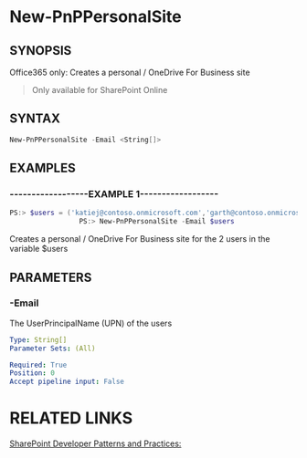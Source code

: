 # New-PnPPersonalSite

## SYNOPSIS
Office365 only: Creates a personal / OneDrive For Business site

>Only available for SharePoint Online
## SYNTAX 

```powershell
New-PnPPersonalSite -Email <String[]>
```

## EXAMPLES

### ------------------EXAMPLE 1------------------
```powershell
PS:> $users = ('katiej@contoso.onmicrosoft.com','garth@contoso.onmicrosoft.com')
                 PS:> New-PnPPersonalSite -Email $users
```

Creates a personal / OneDrive For Business site for the 2 users in the variable $users

## PARAMETERS

### -Email
The UserPrincipalName (UPN) of the users

```yaml
Type: String[]
Parameter Sets: (All)

Required: True
Position: 0
Accept pipeline input: False
```

# RELATED LINKS

[SharePoint Developer Patterns and Practices:](http://aka.ms/sppnp)
